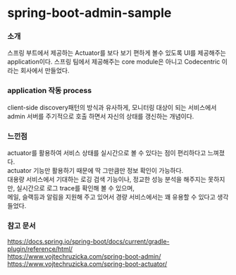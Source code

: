 # spring-boot-admin-sample

###  소개  
스프링 부트에서 제공하는 Actuator를 보다 보기 편하게 볼수 있도록 UI를 제공해주는 application이다.
스프링 팀에서 제공해주는 core module은 아니고 Codecentric 이라는 회사에서 만들었다.

###  application 작동 process  
client-side discovery패턴의 방식과 유사하게, 모니터링 대상이 되는 서비스에서 admin 서버를 주기적으로
호출 하면서 자신의 상태를 갱신하는 개념이다.

### 느낀점  
actuator를 활용하여 서비스 상태를 실시간으로 볼 수 있다는 점이 편리하다고 느껴졌다.  
actuator 기능만 활용하기 때문에 딱 그만큼만 정보 확인이 가능하다.  
대용량 서비스에서 기대하는 로깅 검색 기능이나, 정교한 성능 분석을 해주지는 못하지만, 실시간으로 로그 trace를 확인해 볼 수 있으며,  
메일, 슬랙등과 알림을 지원해 주고 있어서 경량 서비스에서는 꽤 유용할 수 있다고 생각 들었다.  

### 참고 문서  
https://docs.spring.io/spring-boot/docs/current/gradle-plugin/reference/html/  
https://www.vojtechruzicka.com/spring-boot-admin/  
https://www.vojtechruzicka.com/spring-boot-actuator/  
